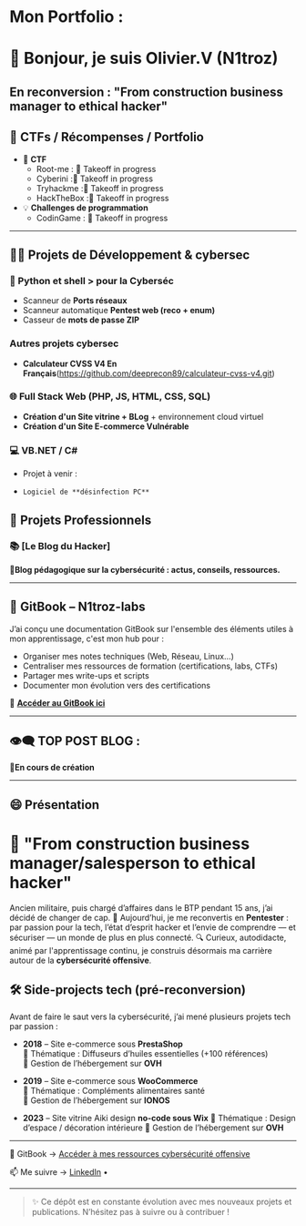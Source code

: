 # Mon Portfolio :
# 👋 Bonjour, je suis Olivier.V (N1troz)

En reconversion : "From construction business manager to ethical hacker"
---

## 🧠 CTFs / Récompenses / Portfolio

- 🎯 **CTF**
  - Root-me : 🛫 Takeoff in progress
  - Cyberini :🛫 Takeoff in progress
  - Tryhackme :🛫 Takeoff in progress
  - HackTheBox :🛫 Takeoff in progress
- 💡 **Challenges de programmation**
  - CodinGame : 🛫 Takeoff in progress

---

## 👨‍💻 Projets de Développement & cybersec

### 🐍 Python et shell > pour la Cyberséc
- Scanneur de **Ports réseaux**
- Scanneur automatique **Pentest web (reco + enum)**
- Casseur de **mots de passe ZIP**

### Autres projets cybersec 
- **Calculateur CVSS V4 En Français**(https://github.com/deeprecon89/calculateur-cvss-v4.git)

### 🌐 Full Stack Web (PHP, JS, HTML, CSS, SQL)
- **Création d'un Site vitrine + BLog** + environnement cloud virtuel
- **Création d'un Site E-commerce Vulnérable**
  

### 💻 VB.NET / C#
  - Projet à venir :
  -     Logiciel de **désinfection PC**


## 💼 Projets Professionnels

### 📚 [Le Blog du Hacker]
**🚧Blog pédagogique sur la cybersécurité : actus, conseils, ressources.**

---

## 📘 GitBook – N1troz-labs

J’ai conçu une documentation GitBook sur l'ensemble des éléments utiles à mon apprentissage, c'est mon hub pour :
- Organiser mes notes techniques (Web, Réseau, Linux…)
- Centraliser mes ressources de formation (certifications, labs, CTFs)
- Partager mes write-ups et scripts
- Documenter mon évolution vers des certifications

🔗 **[Accéder au GitBook ici](https://n1troz-labs.gitbook.io/n1troz-labs)**

---

## 👁‍🗨 TOP POST BLOG :
**🚧En cours de création**

---

## 😄 Présentation
# 🚀 "From construction business manager/salesperson to ethical hacker"
Ancien militaire, puis chargé d’affaires dans le BTP pendant 15 ans, j’ai décidé de changer de cap.
🎯 Aujourd’hui, je me reconvertis en **Pentester** : par passion pour la tech, l’état d’esprit hacker et l’envie de comprendre — et sécuriser — un monde de plus en plus connecté.
🔍 Curieux, autodidacte, animé par l'apprentissage continu, je construis désormais ma carrière autour de la **cybersécurité offensive**.
## 🛠️ Side-projects tech (pré-reconversion)
Avant de faire le saut vers la cybersécurité, j’ai mené plusieurs projets tech par passion :
- **2018** – Site e-commerce sous **PrestaShop**  
  🔹 Thématique : Diffuseurs d’huiles essentielles (+100 références)  
  🔹 Gestion de l’hébergement sur **OVH**

- **2019** – Site e-commerce sous **WooCommerce**  
  🔹 Thématique : Compléments alimentaires santé  
  🔹 Gestion de l’hébergement sur **IONOS**

- **2023** – Site vitrine Aiki design **no-code sous Wix** 
  🔹 Thématique : Design d’espace / décoration intérieure
  🔹 Gestion de l’hébergement sur **OVH**

---

📘 GitBook → [Accéder à mes ressources cybersécurité offensive](https://n1troz-labs.gitbook.io/n1troz-labs)

📫 Me suivre → [LinkedIn](https://linkedin.com/in/n1troz) •


---

> ✨ Ce dépôt est en constante évolution avec mes nouveaux projets et publications. N’hésitez pas à suivre ou à contribuer !
